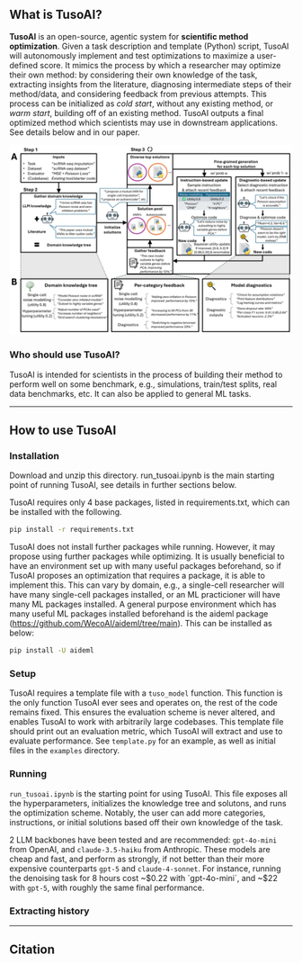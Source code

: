 ## What is TusoAI?

**TusoAI** is an open-source, agentic system for **scientific method optimization**. Given a task description and template (Python) script, TusoAI will autonomously implement and test optimizations to maximize a user-defined score. It mimics the process by which a researcher may optimize their own method: by considering their own knowledge of the task, extracting insights from the literature, diagnosing intermediate steps of their method/data, and considering feedback from previous attempts. This process can be initialized as _cold start_, without any existing method, or _warm start_, building off of an existing method. TusoAI outputs a final optimized method which scientists may use in downstream applications. See details below and in our paper.

![TusoAI overview](method_overview.png)

### Who should use TusoAI?

TusoAI is intended for scientists in the process of building their method to perform well on some benchmark, e.g., simulations, train/test splits, real data benchmarks, etc. It can also be applied to general ML tasks.

---

## How to use TusoAI

### Installation

Download and unzip this directory. run_tusoai.ipynb is the main starting point of running TusoAI, see details in further sections below.

TusoAI requires only 4 base packages, listed in requirements.txt, which can be installed with the following.

```bash
pip install -r requirements.txt
```

TusoAI does not install further packages while running. However, it may propose using further packages while optimizing. It is usually beneficial to have an environment set up with many useful packages beforehand, so if TusoAI proposes an optimization that requires a package, it is able to implement this. This can vary by domain, e.g., a single-cell researcher will have many single-cell packages installed, or an ML practicioner will have many ML packages installed. A general purpose environment which has many useful ML packages installed beforehand is the aideml package (https://github.com/WecoAI/aideml/tree/main). This can be installed as below:

```bash
pip install -U aideml
```

### Setup

TusoAI requires a template file with a `tuso_model` function. This function is the only function TusoAI ever sees and operates on, the rest of the code remains fixed. This ensures the evaluation scheme is never altered, and enables TusoAI to work with arbitrarily large codebases. This template file should print out an evaluation metric, which TusoAI will extract and use to evaluate performance. See `template.py` for an example, as well as initial files in the `examples` directory.


### Running

`run_tusoai.ipynb` is the starting point for using TusoAI. This file exposes all the hyperparameters, initializes the knowledge tree and solutons, and runs the optimization scheme. Notably, the user can add more categories, instructions, or initial solutions based off their own knowledge of the task. 

2 LLM backbones have been tested and are recommended: `gpt-4o-mini` from OpenAI, and `claude-3.5-haiku` from Anthropic. These models are cheap and fast, and perform as strongly, if not better than their more expensive counterparts `gpt-5` and `claude-4-sonnet`. For instance, running the denoising task for 8 hours cost ~$0.22 with `gpt-4o-mini`, and ~$22 with `gpt-5`, with roughly the same final performance.

### Extracting history

---

## Citation
